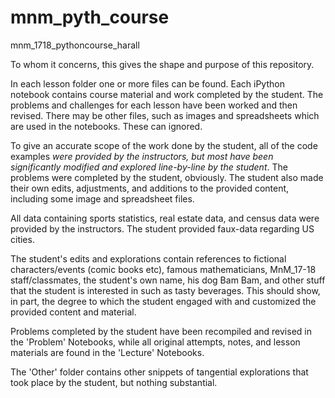 # mnm_pyth_course
mnm_1718_pythoncourse_harall

To whom it concerns, this gives the shape and purpose of this repository.

In each lesson folder one or more files can be found. Each iPython notebook contains course material and work completed by the student. The problems and challenges for each lesson have been worked and then revised. There may be other files, such as images and spreadsheets which are used in the notebooks. These can ignored.

To give an accurate scope of the work done by the student, all of the code examples *were provided by the instructors, but most have been significantly modified and explored line-by-line by the student*. The problems were completed by the student, obviously.  The student also made their own edits, adjustments, and additions to the provided content, including some image and spreadsheet files.

All data containing sports statistics, real estate data, and census data were provided by the instructors. The student provided faux-data regarding US cities.

The student's edits and explorations contain references to fictional characters/events (comic books etc), famous mathematicians, MnM_17-18 staff/classmates, the student's own name, his dog Bam Bam, and other stuff that the student is interested in such as tasty beverages. This should show, in part, the degree to which the student engaged with and customized the provided content and material. 

Problems completed by the student have been recompiled and revised in the 'Problem' Notebooks, while all original attempts, notes, and lesson materials are found in the 'Lecture' Notebooks.

The 'Other' folder contains other snippets of tangential explorations that took place by the student, but nothing substantial.
